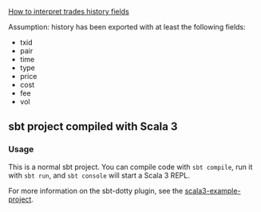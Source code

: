 [How to interpret trades history fields](https://support.kraken.com/hc/en-us/articles/360001184886-How-to-interpret-Trades-history-fields)

Assumption: history has been exported with at least the following fields:
* txid
* pair
* time
* type
* price
* cost
* fee
* vol

## sbt project compiled with Scala 3

### Usage

This is a normal sbt project. You can compile code with `sbt compile`, run it with `sbt run`, and `sbt console` will start a Scala 3 REPL.

For more information on the sbt-dotty plugin, see the
[scala3-example-project](https://github.com/scala/scala3-example-project/blob/main/README.md).
